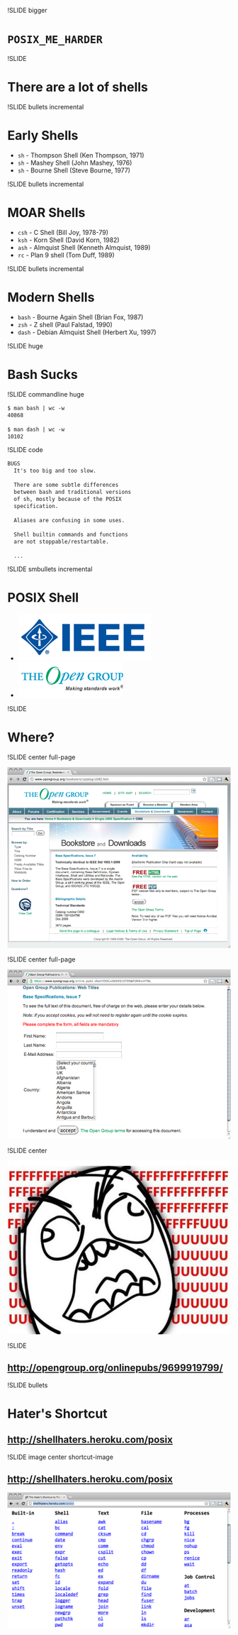 !SLIDE bigger

# `POSIX_ME_HARDER`

!SLIDE

# There are a lot of shells

!SLIDE bullets incremental

# Early Shells

* `sh` - Thompson Shell (Ken Thompson, 1971)
* `sh` - Mashey Shell (John Mashey, 1976)
* `sh` - Bourne Shell (Steve Bourne, 1977)

!SLIDE bullets incremental

# MOAR Shells

* `csh` - C Shell (Bill Joy, 1978-79)
* `ksh` - Korn Shell (David Korn, 1982)
* `ash` - Almquist Shell (Kenneth Almquist, 1989)
* `rc` - Plan 9 shell (Tom Duff, 1989)

!SLIDE bullets incremental

# Modern Shells

* `bash` - Bourne Again Shell (Brian Fox, 1987)
* `zsh` - Z shell (Paul Falstad, 1990)
* `dash` - Debian Almquist Shell (Herbert Xu, 1997)

!SLIDE huge

# Bash Sucks

!SLIDE commandline huge

    $ man bash | wc -w
    40868

    $ man dash | wc -w
    10102

!SLIDE code

    BUGS
      It's too big and too slow.

      There are some subtle differences
      between bash and traditional versions
      of sh, mostly because of the POSIX
      specification.

      Aliases are confusing in some uses.

      Shell builtin commands and functions
      are not stoppable/restartable.

      ...

!SLIDE smbullets incremental

# POSIX Shell

* <img src="ieee.jpg" style='max-width:300px'>
* ![](opengroup.gif)

!SLIDE

# Where?

!SLIDE center full-page

![](sus-bookstore2.png)

!SLIDE center full-page

![](sus-register.png)

!SLIDE center

<img src="fuuuuuuuu.jpg" style='width:1024px'>

!SLIDE

## <http://opengroup.org/onlinepubs/9699919799/>

!SLIDE bullets

# Hater's Shortcut

## <http://shellhaters.heroku.com/posix>

!SLIDE image center shortcut-image

## <http://shellhaters.heroku.com/posix>

<img src="shortcut.png">
